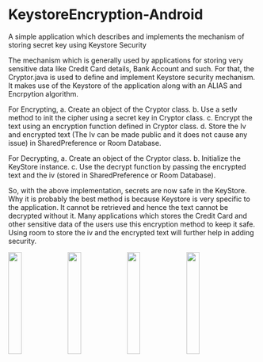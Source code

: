 # KeystoreEncryption-Android
A simple application which describes and implements the mechanism of storing secret key using Keystore Security

The mechanism which is generally used by applications for storing very sensitive data like Credit Card details, Bank Account and such.
For that, the Cryptor.java is used to define and implement Keystore security mechanism. It makes use of the Keystore of the application along
with an ALIAS and Encrpytion algorithm.

For Encrypting,
a. Create an object of the Cryptor class.
b. Use a setIv method to init the cipher using a secret key in Cryptor class.
c. Encrypt the text using an encryption function defined in Cryptor class.
d. Store the Iv and encrypted text (The Iv can be made public and it does not cause any issue) in SharedPreference or Room Database.

For Decrypting,
a. Create an object of the Cryptor class.
b. Initialize the KeyStore instance.
c. Use the decrypt function by passing the encrypted text and the iv (stored in SharedPreference or Room Database).


So, with the above implementation, secrets are now safe in the KeyStore. Why it is probably the best method is because Keystore 
is very specific to the application. It cannot be retrieved and hence the text cannot be decrypted without it. Many applications 
which stores the Credit Card and other sensitive data of the users use this encryption method to keep it safe. Using room to store the 
iv and the encrypted text will further help in adding security.

<img src="https://github.com/varundwarkani/KeystoreEncryption-Android/blob/master/App%20Images/image3.jpg" width="23%"></img> <img src="https://github.com/varundwarkani/KeystoreEncryption-Android/blob/master/App%20Images/image1.jpg" width="23%"></img> <img src="https://github.com/varundwarkani/KeystoreEncryption-Android/blob/master/App%20Images/image2.jpg" width="23%"></img> <img src="https://github.com/varundwarkani/KeystoreEncryption-Android/blob/master/App%20Images/image3.jpg" width="23%"></img>
